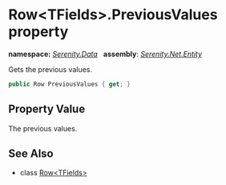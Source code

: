 # Row&lt;TFields&gt;.PreviousValues property
**namespace:** *[Serenity.Data](../../README.md#serenity.data-namespace)*   **assembly**: *[Serenity.Net.Entity](../../README.md)*

Gets the previous values.

```csharp
public Row PreviousValues { get; }
```

## Property Value

The previous values.

## See Also

* class [Row&lt;TFields&gt;](../Row-1.md)